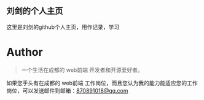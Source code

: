 
## 刘剑的个人主页 ##

这里是刘剑的github个人主页，用作记录，学习

# Author #



> 一个生活在成都的 web前端 开发者和开源爱好者。


如果您手头有在成都的 web前端 工作岗位，而且您认为我的能力能适应您的工作岗位，可以发送邮件到邮箱：870891018@qq.com